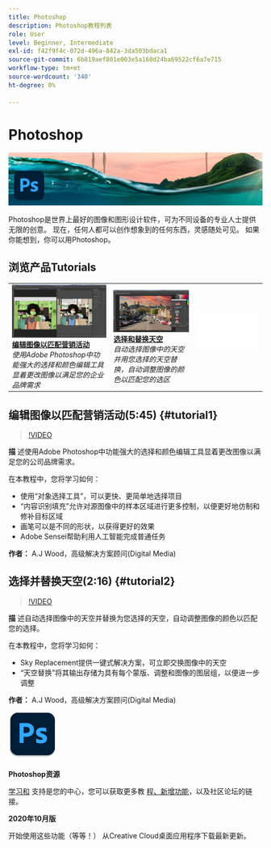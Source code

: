 ```yaml
---
title: Photoshop
description: Photoshop教程列表
role: User
level: Beginner, Intermediate
exl-id: f42f9f4c-072d-496a-842a-3da503bdaca1
source-git-commit: 6b819aef801e003e5a160d24ba69522cf6a7e715
workflow-type: tm+mt
source-wordcount: '340'
ht-degree: 0%

---
```


# Photoshop

![教程英雄图像](../assets/Photoshop.jpg)

Photoshop是世界上最好的图像和图形设计软件，可为不同设备的专业人士提供无限的创意。 现在，任何人都可以创作想象到的任何东西，灵感随处可见。 如果你能想到，你可以用Photoshop。

## 浏览产品Tutorials

<table style="table-layout:fixed">
<tr>
 <td>
   <a href="photoshop.md#tutorial1">
      <img alt="编辑图像以匹配营销活动" src="../assets/PS_ObjectSelect_ContentAware_wood.jpg" />
   </a>
    <div>
   <a href="photoshop.md#tutorial1"><strong>编辑图像以匹配营销活动</strong></a>
    </div>
    <em>使用Adobe Photoshop中功能强大的选择和颜色编辑工具显着更改图像以满足您的企业品牌需求</em>
    <br>
  </td>
  <td>
    <a href="photoshop.md#tutorial2">
        <img alt="选择和替换天空" src="../assets/PS_Sky_Replace_wood.jpg" />
    </a>
    <div>
    <a href="photoshop.md#tutorial2"><strong>选择和替换天空</strong></a>
    </div>
    <em>自动选择图像中的天空并用您选择的天空替换，自动调整图像的颜色以匹配您的选区</em>
    <br>
  </td>
  <td>
    <img alt="间隔符" src="../assets/Whitespacer.png" />
    <div>
    <br>
  </td>
</tr>
</table>

## 编辑图像以匹配营销活动(5:45) {#tutorial1}

>[!VIDEO](https://video.tv.adobe.com/v/326950?hidetitle=true)

**描**
述使用Adobe Photoshop中功能强大的选择和颜色编辑工具显着更改图像以满足您的公司品牌需求。

在本教程中，您将学习如何：
* 使用“对象选择工具”，可以更快、更简单地选择项目
* “内容识别填充”允许对源图像中的样本区域进行更多控制，以便更好地仿制和修补目标区域
* 画笔可以是不同的形状，以获得更好的效果
* Adobe Sensei帮助利用人工智能完成普通任务

**作者：**
A.J Wood，高级解决方案顾问(Digital Media)

## 选择并替换天空(2:16) {#tutorial2}

>[!VIDEO](https://video.tv.adobe.com/v/326953?hidetitle=true)

**描**
述自动选择图像中的天空并替换为您选择的天空，自动调整图像的颜色以匹配您的选择。

在本教程中，您将学习如何：
* Sky Replacement提供一键式解决方案，可立即交换图像中的天空
* “天空替换”将其输出存储为具有每个蒙版、调整和图像的图层组，以便进一步调整


**作者：**
A.J Wood，高级解决方案顾问(Digital Media)

![Photoshop徽标](../assets/ps_appicon_96.png)

**Photoshop资源**

[学习和](https://helpx.adobe.com/support/photoshop.html) 支持是您的中心，您可以获取更多教 [程、新增功能](https://helpx.adobe.com/photoshop/using/whats-new.html)，以及社区论坛的链接。

**2020年10月版**

开始使用这些功能（等等！） 从Creative Cloud桌面应用程序下载最新更新。
